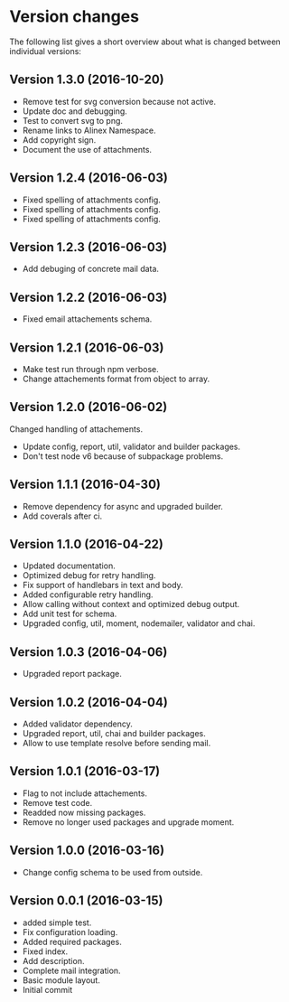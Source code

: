 Version changes
=================================================

The following list gives a short overview about what is changed between
individual versions:

Version 1.3.0 (2016-10-20)
-------------------------------------------------
- Remove test for svg conversion because not active.
- Update doc and debugging.
- Test to convert svg to png.
- Rename links to Alinex Namespace.
- Add copyright sign.
- Document the use of attachments.

Version 1.2.4 (2016-06-03)
-------------------------------------------------
- Fixed spelling of attachments config.
- Fixed spelling of attachments config.
- Fixed spelling of attachments config.

Version 1.2.3 (2016-06-03)
-------------------------------------------------
- Add debuging of concrete mail data.

Version 1.2.2 (2016-06-03)
-------------------------------------------------
- Fixed email attachements schema.

Version 1.2.1 (2016-06-03)
-------------------------------------------------
- Make test run through npm verbose.
- Change attachements format from object to array.

Version 1.2.0 (2016-06-02)
-------------------------------------------------
Changed handling of attachements.

- Update config, report, util, validator and builder packages.
- Don't test node v6 because of subpackage problems.

Version 1.1.1 (2016-04-30)
-------------------------------------------------
- Remove dependency for async and upgraded builder.
- Add coverals after ci.

Version 1.1.0 (2016-04-22)
-------------------------------------------------
- Updated documentation.
- Optimized debug for retry handling.
- Fix support of handlebars in text and body.
- Added configurable retry handling.
- Allow calling without context and optimized debug output.
- Add unit test for schema.
- Upgraded config, util, moment, nodemailer, validator and chai.

Version 1.0.3 (2016-04-06)
-------------------------------------------------
- Upgraded report package.

Version 1.0.2 (2016-04-04)
-------------------------------------------------
- Added validator dependency.
- Upgraded report, util, chai and builder packages.
- Allow to use template resolve before sending mail.

Version 1.0.1 (2016-03-17)
-------------------------------------------------
- Flag to not include attachements.
- Remove test code.
- Readded now missing packages.
- Remove no longer used packages and upgrade moment.

Version 1.0.0 (2016-03-16)
-------------------------------------------------
- Change config schema to be used from outside.

Version 0.0.1 (2016-03-15)
-------------------------------------------------
- added simple test.
- Fix configuration loading.
- Added required packages.
- Fixed index.
- Add description.
- Complete mail integration.
- Basic module layout.
- Initial commit

